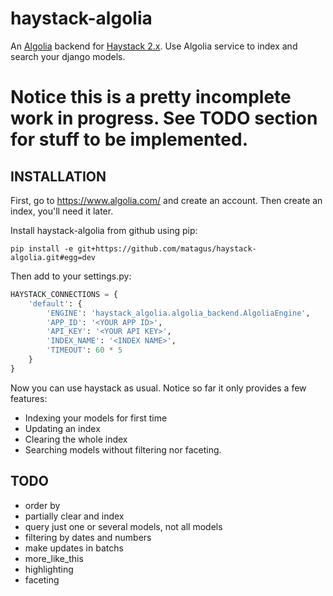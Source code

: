 haystack-algolia
================

An [Algolia](https://www.algolia.com/) backend for [Haystack 2.x](http://haystacksearch.org/).
Use Algolia service to index and search your django models.


Notice this is a pretty incomplete work in progress. See TODO section for stuff to be implemented.
==================================================================================================

INSTALLATION
------------

First, go to https://www.algolia.com/ and create an account. Then create an
index, you'll need it later.

Install haystack-algolia from github using pip:

    pip install -e git+https://github.com/matagus/haystack-algolia.git#egg=dev

Then add to your settings.py:


```python
HAYSTACK_CONNECTIONS = {
    'default': {
        'ENGINE': 'haystack_algolia.algolia_backend.AlgoliaEngine',
        'APP_ID': '<YOUR APP ID>',
        'API_KEY': '<YOUR API KEY>',
        'INDEX_NAME': '<INDEX NAME>',
        'TIMEOUT': 60 * 5
    }
}
```

Now you can use haystack as usual. Notice so far it only provides a few features:

 * Indexing your models for first time
 * Updating an index
 * Clearing the whole index
 * Searching models without filtering nor faceting.


TODO
----

 * order by
 * partially clear and index
 * query just one or several models, not all models
 * filtering by dates and numbers
 * make updates in batchs
 * more_like_this
 * highlighting
 * faceting
